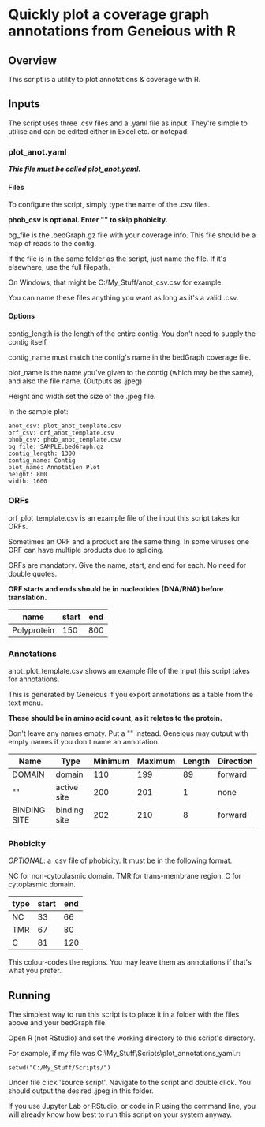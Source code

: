 # Quickly plot a coverage graph annotations from Geneious with R

## Overview

This script is a utility to plot annotations & coverage with R.

## Inputs

The script uses three .csv files and a .yaml file as input. They're simple to utilise and can be edited either in Excel etc. or notepad.

### plot_anot.yaml

***This file must be called plot_anot.yaml.***

#### Files 

To configure the script, simply type the name of the .csv files. 

**phob_csv is optional. Enter "" to skip phobicity.**

bg_file is the .bedGraph.gz file with your coverage info. This file should be a map of reads to the contig. 

If the file is in the same folder as the script, just name the file. If it's elsewhere, use the full filepath.

On Windows, that might be C:/My_Stuff/anot_csv.csv for example.

You can name these files anything you want as long as it's a valid .csv.

#### Options

contig_length is the length of the entire contig. You don't need to supply the contig itself.

contig_name must match the contig's name in the bedGraph coverage file.

plot_name is the name you've given to the contig (which may be the same), and also the file name. (Outputs as .jpeg)

Height and width set the size of the .jpeg file.

In the sample plot:

```
anot_csv: plot_anot_template.csv
orf_csv: orf_anot_template.csv
phob_csv: phob_anot_template.csv
bg_file: SAMPLE.bedGraph.gz
contig_length: 1300
contig_name: Contig
plot_name: Annotation Plot
height: 800
width: 1600
```

### ORFs

orf_plot_template.csv is an example file of the input this script takes for ORFs.

Sometimes an ORF and a product are the same thing. In some viruses one ORF can have multiple products due to splicing.

ORFs are mandatory. Give the name, start, and end for each. No need for double quotes.

**ORF starts and ends should be in nucleotides (DNA/RNA) before translation.**

| name          | start     | end        |
|-------------- |-----------|------------|
| Polyprotein   | 150       | 800        |

### Annotations

anot_plot_template.csv shows an example file of the input this script takes for annotations.

This is generated by Geneious if you export annotations as a table from the text menu.

**These should be in amino acid count, as it relates to the protein.**

Don't leave any names empty. Put a "" instead. Geneious may output with empty names if you don't name an annotation.

| Name         | Type        | Minimum | Maximum | Length | Direction |
|--------------|-------------|---------|---------|--------|-----------|
| DOMAIN       | domain      | 110     | 199     | 89     | forward   | 
| ""           | active site | 200     | 201     | 1      | none      |
| BINDING SITE | binding site| 202     | 210     | 8      | forward   |

### Phobicity

*OPTIONAL*: a .csv file of phobicity. It must be in the following format.

NC for non-cytoplasmic domain. TMR for trans-membrane region. C for cytoplasmic domain.

| type | start | end |
|------|-------|-----|
| NC   | 33    | 66  |
| TMR  | 67    | 80  |
| C    | 81    | 120 |

This colour-codes the regions. You may leave them as annotations if that's what you prefer.


## Running 

The simplest way to run this script is to place it in a folder with the files above and your bedGraph file.

Open R (not RStudio) and set the working directory to this script's directory.

For example, if my file was C:\My_Stuff\Scripts\plot_annotations_yaml.r:

```
setwd("C:/My_Stuff/Scripts/")
```

Under file click 'source script'. Navigate to the script and double click. You should output the desired .jpeg in this folder.

If you use Jupyter Lab or RStudio, or code in R using the command line, you will already know how best to run this script on your system anyway.
